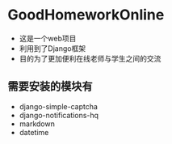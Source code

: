 # GoodHomeworkOnline
* 这是一个web项目
* 利用到了Django框架
* 目的为了更加便利在线老师与学生之间的交流
## 需要安装的模块有
* django-simple-captcha
* django-notifications-hq
* markdown
* datetime

